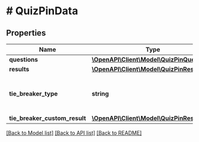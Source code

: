 # # QuizPinData

## Properties

Name | Type | Description | Notes
------------ | ------------- | ------------- | -------------
**questions** | [**\OpenAPI\Client\Model\QuizPinQuestion[]**](QuizPinQuestion.md) |  | [optional]
**results** | [**\OpenAPI\Client\Model\QuizPinResult[]**](QuizPinResult.md) |  | [optional]
**tie_breaker_type** | **string** | Quiz ad tie breaker type, default is RANDOM | [optional]
**tie_breaker_custom_result** | [**\OpenAPI\Client\Model\QuizPinResult**](QuizPinResult.md) |  | [optional]

[[Back to Model list]](../../README.md#models) [[Back to API list]](../../README.md#endpoints) [[Back to README]](../../README.md)
